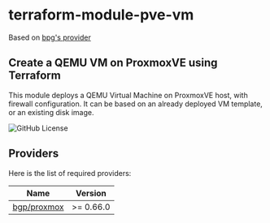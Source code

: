 <!-- markdownlint-disable MD033 -->
# terraform-module-pve-vm

Based on [bpg's provider](https://github.com/bpg/terraform-provider-proxmox)

## Create a QEMU VM on ProxmoxVE using Terraform

This module deploys a QEMU Virtual Machine on ProxmoxVE host, with firewall configuration.
It can be based on an already deployed VM template, or an existing disk image.

![GitHub License](https://img.shields.io/github/license/ralzareck/terraform-module-bgp-pve-vm?style=flat&color=blue)

## Providers

Here is the list of required providers:

| Name                                                                    | Version   |
| ----------------------------------------------------------------------- | --------- |
| [bgp/proxmox](https://search.opentofu.org/provider/bpg/proxmox/v0.66.0) | >= 0.66.0 |

<!-- BEGIN_TF_DOCS -->

<!-- END_TF_DOCS -->
